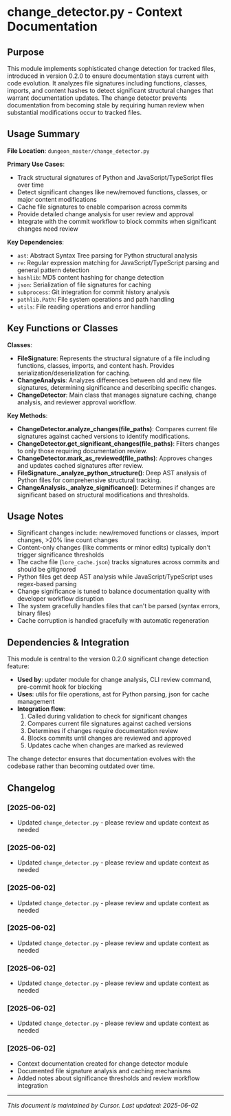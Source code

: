 # change_detector.py - Context Documentation

## Purpose

This module implements sophisticated change detection for tracked files, introduced in version 0.2.0 to ensure documentation stays current with code evolution. It analyzes file signatures including functions, classes, imports, and content hashes to detect significant structural changes that warrant documentation updates. The change detector prevents documentation from becoming stale by requiring human review when substantial modifications occur to tracked files.

## Usage Summary

**File Location**: `dungeon_master/change_detector.py`

**Primary Use Cases**:

- Track structural signatures of Python and JavaScript/TypeScript files over time
- Detect significant changes like new/removed functions, classes, or major content modifications
- Cache file signatures to enable comparison across commits
- Provide detailed change analysis for user review and approval
- Integrate with the commit workflow to block commits when significant changes need review

**Key Dependencies**:

- `ast`: Abstract Syntax Tree parsing for Python structural analysis
- `re`: Regular expression matching for JavaScript/TypeScript parsing and general pattern detection
- `hashlib`: MD5 content hashing for change detection
- `json`: Serialization of file signatures for caching
- `subprocess`: Git integration for commit history analysis
- `pathlib.Path`: File system operations and path handling
- `utils`: File reading operations and error handling

## Key Functions or Classes

**Classes**:

- **FileSignature**: Represents the structural signature of a file including functions, classes, imports, and content hash. Provides serialization/deserialization for caching.
- **ChangeAnalysis**: Analyzes differences between old and new file signatures, determining significance and describing specific changes.
- **ChangeDetector**: Main class that manages signature caching, change analysis, and reviewer approval workflow.

**Key Methods**:

- **ChangeDetector.analyze_changes(file_paths)**: Compares current file signatures against cached versions to identify modifications.
- **ChangeDetector.get_significant_changes(file_paths)**: Filters changes to only those requiring documentation review.
- **ChangeDetector.mark_as_reviewed(file_paths)**: Approves changes and updates cached signatures after review.
- **FileSignature.\_analyze_python_structure()**: Deep AST analysis of Python files for comprehensive structural tracking.
- **ChangeAnalysis.\_analyze_significance()**: Determines if changes are significant based on structural modifications and thresholds.

## Usage Notes

- Significant changes include: new/removed functions or classes, import changes, >20% line count changes
- Content-only changes (like comments or minor edits) typically don't trigger significance thresholds
- The cache file (`lore_cache.json`) tracks signatures across commits and should be gitignored
- Python files get deep AST analysis while JavaScript/TypeScript uses regex-based parsing
- Change significance is tuned to balance documentation quality with developer workflow disruption
- The system gracefully handles files that can't be parsed (syntax errors, binary files)
- Cache corruption is handled gracefully with automatic regeneration

## Dependencies & Integration

This module is central to the version 0.2.0 significant change detection feature:

- **Used by**: updater module for change analysis, CLI review command, pre-commit hook for blocking
- **Uses**: utils for file operations, ast for Python parsing, json for cache management
- **Integration flow**:
  1. Called during validation to check for significant changes
  2. Compares current file signatures against cached versions
  3. Determines if changes require documentation review
  4. Blocks commits until changes are reviewed and approved
  5. Updates cache when changes are marked as reviewed

The change detector ensures that documentation evolves with the codebase rather than becoming outdated over time.

## Changelog

### [2025-06-02]
- Updated `change_detector.py` - please review and update context as needed

### [2025-06-02]
- Updated `change_detector.py` - please review and update context as needed

### [2025-06-02]
- Updated `change_detector.py` - please review and update context as needed

### [2025-06-02]
- Updated `change_detector.py` - please review and update context as needed

### [2025-06-02]
- Updated `change_detector.py` - please review and update context as needed

### [2025-06-02]
- Updated `change_detector.py` - please review and update context as needed

### [2025-06-02]

- Context documentation created for change detector module
- Documented file signature analysis and caching mechanisms
- Added notes about significance thresholds and review workflow integration
---

_This document is maintained by Cursor. Last updated: 2025-06-02_
